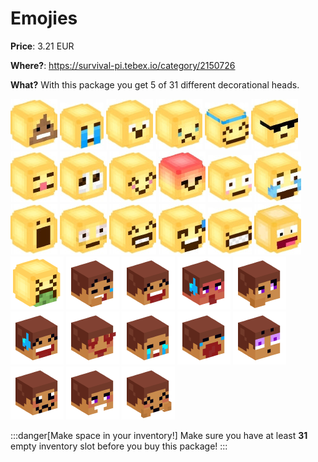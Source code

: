 # Emojies

**Price**: 3.21 EUR

**Where?**: https://survival-pi.tebex.io/category/2150726

**What?** With this package you get 5 of 31 different decorational heads.

![33057 ](84957e3b7607ad86b75e885ace07bd9429669b32.jpg)
![33056 ](da14115b370dae3695f04a4894bfb20809d8d915.jpg)
![25622 ](e3d335dded37479e9ba665288539d70e53267884.jpg)
![26316 ](8915c573b2829ed06e547e83fa9738af369c1bf8.jpg)
![25603 ](f8ef2d17a68086c9b83514657d1c651760b34207.jpg)
![25608 ](2648446cb8f75cfc63c0735a0474d8d99d004786.jpg)
![25563 ](cc86c2a32aa4a7d8d7b2d1cb4e0560b5e46ce5da.jpg)
![25569 ](ab123c50bbde27767120b370a43bfec50d8ce050.jpg)
![25598 ](81d71427d08670a3a63011eff9d6bb1efd4080f7.jpg)
![25605 ](6d5bd993f354dd8fffe6b54f92a31477edb786c4.jpg)
![25621 ](9bef76bc3eb14dd7d57000156335e5b36401c5d0.jpg)
![23001 ](80b445a0b4b7da5e4224c09b11f1f4ed316e95ed.jpg)
![12661 ](7ea92cba3766625110baa602ab0544ef77ae9954.jpg)
![531 ](fcdfcff5ee6d2a6ba2c8efe5201732c68785ddb7.jpg)
![525 ](5003a9bae242233dade0e901a40b9c69c9a5ff28.jpg)
![523 ](20d389328eee0adb2d7807b38e135b9de7377e61.jpg)
![524 ](076b4bacf356e74aea9ca4318c0918ed3a88a660.jpg)
![alt text](7289e29c9296257b0440630565c91a2b1e7bfd7d.jpg)
![43054](245398f1254b81838d1fc5194e0c9b01.webp)
![35148](5398a8f84eb5f139a03ad88982c154cc.webp)
![32188](a811a74d9adfa962bdc65a95d87df025.webp)
![32153](ce09472686d3b35f052c5c968783d3cf.webp)
![32165](46bde0b346335876a245619c59eae950.webp)
![32159](2aadda42493bf1a7f756e992d329f2c4.webp)
![32180](02dd9296c7ee9939799ec3820816d652.webp)
![32160](3f3ecf1345e253863786587ae6b7e6d3.webp)
![35152](1330c3f21e99d2f32fb6693e3504dd38.webp)
![32179](72823cc804a0acc30d2fb72ff7184c64.webp)
![32161](4889943c9287ca5f2b1f376777a07133.webp)
![32183](2787376189f7dc0fd5caf51d8c2fbb5a.webp)
![35150](fc4f1baa48c4335a52d578e185667314.webp)

:::danger[Make space in your inventory!]
Make sure you have at least **31** empty inventory slot before you buy this package!
:::